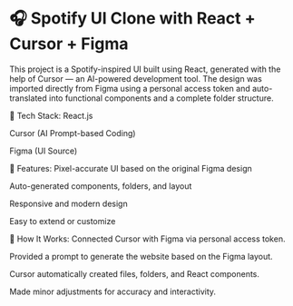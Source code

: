 # 🎧 Spotify UI Clone with React + Cursor + Figma

This project is a Spotify-inspired UI built using React, generated with the help of Cursor — an AI-powered development tool. The design was imported directly from Figma using a personal access token and auto-translated into functional components and a complete folder structure.

🔧 Tech Stack:
React.js

Cursor (AI Prompt-based Coding)

Figma (UI Source)

📌 Features:
Pixel-accurate UI based on the original Figma design

Auto-generated components, folders, and layout

Responsive and modern design

Easy to extend or customize

🚀 How It Works:
Connected Cursor with Figma via personal access token.

Provided a prompt to generate the website based on the Figma layout.

Cursor automatically created files, folders, and React components.

Made minor adjustments for accuracy and interactivity.
